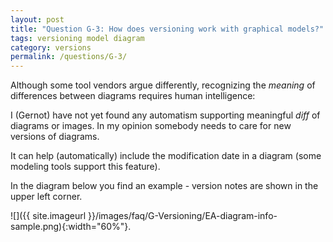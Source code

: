 ```yaml
---
layout: post
title: "Question G-3: How does versioning work with graphical models?"
tags: versioning model diagram
category: versions
permalink: /questions/G-3/
---
```



Although some tool vendors argue differently, recognizing the _meaning_ of differences between diagrams requires human intelligence:

I (Gernot) have not yet found any automatism supporting meaningful _diff_ of diagrams or images. In my opinion somebody needs to care for new versions of diagrams.

It can help (automatically) include the modification date in a diagram (some modeling tools support this feature).

In the diagram below you find an example - version notes
are shown in the upper left corner.

![]({{ site.imageurl }}/images/faq/G-Versioning/EA-diagram-info-sample.png){:width="60%"}.
